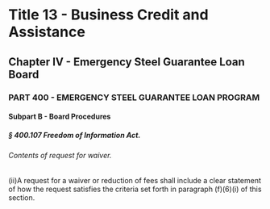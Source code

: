 
# Title 13 - Business Credit and Assistance
## Chapter IV - Emergency Steel Guarantee Loan Board
### PART 400 - EMERGENCY STEEL GUARANTEE LOAN PROGRAM
#### Subpart B - Board Procedures
##### § 400.107 Freedom of Information Act.
###### Contents of request for waiver.

(ii)A request for a waiver or reduction of fees shall include a clear statement of how the request satisfies the criteria set forth in paragraph (f)(6)(i) of this section.
